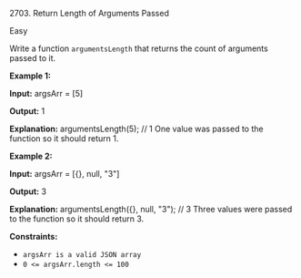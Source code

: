 2703\. Return Length of Arguments Passed

Easy

Write a function `argumentsLength` that returns the count of arguments passed to it.

**Example 1:**

**Input:** argsArr = [5]

**Output:** 1

**Explanation:** argumentsLength(5); // 1 One value was passed to the function so it should return 1.

**Example 2:**

**Input:** argsArr = [{}, null, "3"]

**Output:** 3

**Explanation:** argumentsLength({}, null, "3"); // 3 Three values were passed to the function so it should return 3.

**Constraints:**

*   `argsArr is a valid JSON array`
*   `0 <= argsArr.length <= 100`